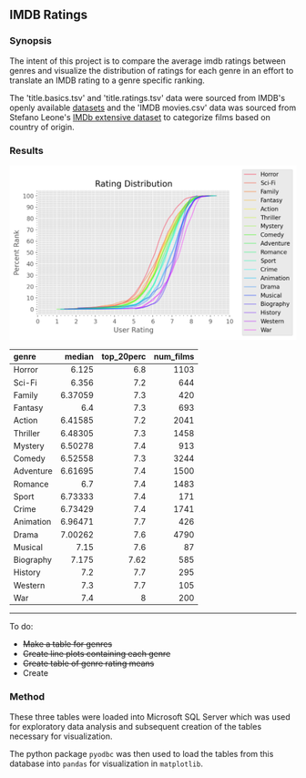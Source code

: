 ## IMDB Ratings

### Synopsis

The intent of this project is to compare the average imdb ratings between genres and visualize the distribution of ratings for each genre in an effort to translate an IMDB rating to a genre specific ranking. 

The 'title.basics.tsv' and 'title.ratings.tsv' data were sourced from IMDB's openly available [datasets](https://www.imdb.com/interfaces/) and the 'IMDB movies.csv' data was sourced from Stefano Leone's [IMDb extensive dataset](https://www.kaggle.com/stefanoleone992/imdb-extensive-dataset) to categorize films based on country of origin.

### Results

![Rating Distribution](./figures/rating_distribution.png)

| genre     |   median |   top_20perc |   num_films |
|:----------|---------:|-------------:|------------:|
| Horror    |  6.125   |         6.8  |        1103 |
| Sci-Fi    |  6.356   |         7.2  |         644 |
| Family    |  6.37059 |         7.3  |         420 |
| Fantasy   |  6.4     |         7.3  |         693 |
| Action    |  6.41585 |         7.2  |        2041 |
| Thriller  |  6.48305 |         7.3  |        1458 |
| Mystery   |  6.50278 |         7.4  |         913 |
| Comedy    |  6.52558 |         7.3  |        3244 |
| Adventure |  6.61695 |         7.4  |        1500 |
| Romance   |  6.7     |         7.4  |        1483 |
| Sport     |  6.73333 |         7.4  |         171 |
| Crime     |  6.73429 |         7.4  |        1741 |
| Animation |  6.96471 |         7.7  |         426 |
| Drama     |  7.00262 |         7.6  |        4790 |
| Musical   |  7.15    |         7.6  |          87 |
| Biography |  7.175   |         7.62 |         585 |
| History   |  7.2     |         7.7  |         295 |
| Western   |  7.3     |         7.7  |         105 |
| War       |  7.4     |         8    |         200 |


---

To do:

- ~~Make a table for genres~~
- ~~Create line plots containing each genre~~
- ~~Create table of genre rating means~~
- Create 

### Method

These three tables were loaded into Microsoft SQL Server which was used for exploratory data analysis and subsequent creation of the tables necessary for visualization.

The python package `pyodbc` was then used to load the tables from this database into `pandas` for visualization in `matplotlib`.
